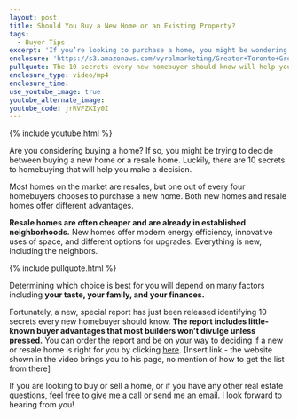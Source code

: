 ```yaml
---
layout: post
title: Should You Buy a New Home or an Existing Property?
tags:
  - Buyer Tips
excerpt: 'If you’re looking to purchase a home, you might be wondering if you should buy new or go with a resale home. There’s actually a special report that will help you make that decision.'
enclosure: 'https://s3.amazonaws.com/vyralmarketing/Greater+Toronto+Group/Greater+Toronto+Group-+Should+You+Buy+a+New+Home+or+an+Existing+Property.mp4'
pullquote: The 10 secrets every new homebuyer should know will help you decide which type of home is right for you.
enclosure_type: video/mp4
enclosure_time:
use_youtube_image: true
youtube_alternate_image:
youtube_code: jrRVFZKIy0I
---
```



{% include youtube.html %}

Are you considering buying a home? If so, you might be trying to decide between buying a new home or a resale home. Luckily, there are 10 secrets to homebuying that will help you make a decision.&nbsp;

Most homes on the market are resales, but one out of every four homebuyers chooses to purchase a new home. Both new homes and resale homes offer different advantages.&nbsp;

**Resale homes are often cheaper and are already in established neighborhoods.** New homes offer modern energy efficiency, innovative uses of space, and different options for upgrades. Everything is new, including the neighbors.&nbsp;

{% include pullquote.html %}

Determining which choice is best for you will depend on many factors including **your taste, your family, and your finances.&nbsp;**

Fortunately, a new, special report has just been released identifying 10 secrets every new homebuyer should know. **The report includes little-known buyer advantages that most builders won’t divulge unless pressed.** You can order the report and be on your way to deciding if a new or resale home is right for you by clicking [here](http://www.greatertorontogroup.com/info/new-homes-vs-resale). [Insert link - the website shown in the video brings you to his page, no mention of how to get the list from there]&nbsp;

If you are looking to buy or sell a home, or if you have any other real estate questions, feel free to give me a call or send me an email. I look forward to hearing from you!&nbsp;